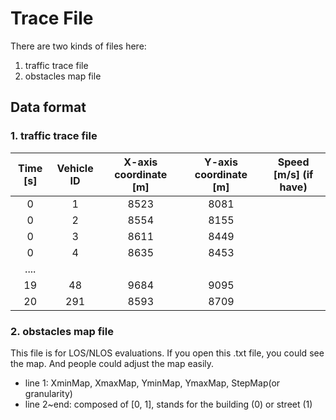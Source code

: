 # Trace File
There are two kinds of files here:
1. traffic trace file
2. obstacles map file
## Data format
### 1. traffic trace file
|Time [s]|Vehicle ID|X-axis coordinate [m]|Y-axis coordinate [m]|Speed [m/s] (if have)|
|:---:|:---:|:---:|:---:|:---:|
|0|1|8523|8081|
|0|2|8554|8155|
|0|3|8611|8449|
|0|4|8635|8453|
|....|
|19|48|9684|9095|
|20|291|8593|8709|

### 2. obstacles map file
This file is for LOS/NLOS evaluations. If you open this .txt file, you could see the map. And people could adjust the map easily.
* line 1: XminMap, XmaxMap, YminMap, YmaxMap, StepMap(or granularity)
* line 2~end: composed of [0, 1], stands for the building (0) or street (1)